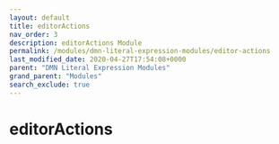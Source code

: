 ```yaml
---
layout: default
title: editorActions
nav_order: 3
description: editorActions Module
permalink: /modules/dmn-literal-expression-modules/editor-actions
last_modified_date: 2020-04-27T17:54:08+0000
parent: "DMN Literal Expression Modules"
grand_parent: "Modules"
search_exclude: true
---
```


# editorActions
